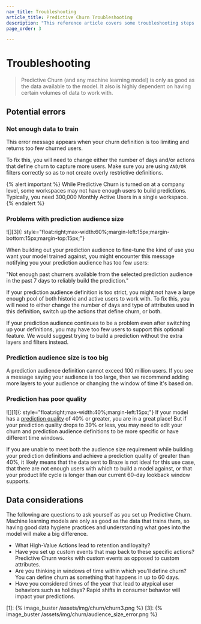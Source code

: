```yaml
---
nav_title: Troubleshooting
article_title: Predictive Churn Troubleshooting
description: "This reference article covers some troubleshooting steps and considerations to keep in mind while using Predictive Churn."
page_order: 3

---
```


# Troubleshooting

> Predictive Churn (and any machine learning model) is only as good as the data available to the model. It also is highly dependent on having certain volumes of data to work with. 

## Potential errors

### Not enough data to train 

This error message appears when your churn definition is too limiting and returns too few churned users. 

To fix this, you will need to change either the number of days and/or actions that define churn to capture more users. Make sure you are using `AND/OR` filters correctly so as to not create overly restrictive definitions. 

{% alert important %}
While Predictive Churn is turned on at a company level, some workspaces may not have enough users to build predictions. Typically, you need 300,000 Monthly Active Users in a single workspace.
{% endalert %}

### Problems with prediction audience size

![][3]{: style="float:right;max-width:60%;margin-left:15px;margin-bottom:15px;margin-top:15px;"}

When building out your prediction audience to fine-tune the kind of use you want your model trained against, you might encounter this message notifying you your prediction audience has too few users: 

"Not enough past churners available from the selected prediction audience in the past 7 days to reliably build the prediction."

If your prediction audience definition is too strict, you might not have a large enough pool of both historic and active users to work with. To fix this, you will need to either change the number of days and type of attributes used in this definition, switch up the actions that define churn, or both. 

If your prediction audience continues to be a problem even after switching up your definitions, you may have too few users to support this optional feature. We would suggest trying to build a prediction without the extra layers and filters instead. 

### Prediction audience size is too big

A prediction audience definition cannot exceed 100 million users. If you see a message saying your audience is too large, then we recommend adding more layers to your audience or changing the window of time it's based on.

### Prediction has poor quality

![][1]{: style="float:right;max-width:40%;margin-left:15px;"}
If your model has a [prediction quality]({{site.baseurl}}/user_guide/predictive_suite/predictive_churn/prediction_analytics/prediction_quality/) of 40% or greater, you are in a great place! But if your prediction quality drops to 39% or less, you may need to edit your churn and prediction audience definitions to be more specific or have different time windows. 

If you are unable to meet both the audience size requirement while building your prediction definitions and achieve a prediction quality of greater than 40%, it likely means that the data sent to Braze is not ideal for this use case, that there are not enough users with which to build a model against, or that your product life cycle is longer than our current 60-day lookback window supports. 

## Data considerations

The following are questions to ask yourself as you set up Predictive Churn. Machine learning models are only as good as the data that trains them, so having good data hygiene practices and understanding what goes into the model will make a big difference.

- What High-Value Actions lead to retention and loyalty?
- Have you set up custom events that map back to these specific actions? Predictive Churn works with custom events as opposed to custom attributes.
- Are you thinking in windows of time within which you'll define churn? You can define churn as something that happens in up to 60 days.
- Have you considered times of the year that lead to atypical user behaviors such as holidays? Rapid shifts in consumer behavior will impact your predictions. 

[1]: {% image_buster /assets/img/churn/churn3.png %}
[3]: {% image_buster /assets/img/churn/audience_size_error.png %}
